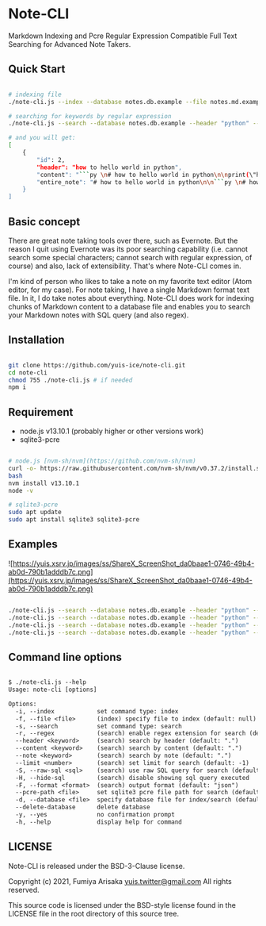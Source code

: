 
# Note-CLI

Markdown Indexing and Pcre Regular Expression Compatible Full Text Searching for Advanced Note Takers.

## Quick Start

```sh

# indexing file
./note-cli.js --index --database notes.db.example --file notes.md.example

# searching for keywords by regular expression
./note-cli.js --search --database notes.db.example --header "python" --content "hello.?world" --hide-sql

# and you will get:
[
    {
        "id": 2,
        "header": "how to hello world in python",
        "content": "```py \n# how to hello world in python\n\nprint(\"hello world\")\n```\n\n",
        "entire_note": "# how to hello world in python\n\n```py \n# how to hello world in python\n\nprint(\"hello world\")\n```\n\n"
    }
]

```

## Basic concept

There are great note taking tools over there, such as Evernote. But the reason I quit using Evernote was its poor searching capability (i.e. cannot search some special characters; cannot search with regular expression, of course) and also, lack of extensibility. That's where Note-CLI comes in.

I'm kind of person who likes to take a note on my favorite text editor (Atom editor, for my case). For note taking, I have a single Markdown format text file. In it, I do take notes about everything. Note-CLI does work for indexing chunks of Markdown content to a database file and enables you to search your Markdown notes with SQL query (and also regex).

## Installation

```sh

git clone https://github.com/yuis-ice/note-cli.git
cd note-cli
chmod 755 ./note-cli.js # if needed
npm i

```

## Requirement

- node.js v13.10.1 (probably higher or other versions work)
- sqlite3-pcre

```sh

# node.js [nvm-sh/nvm](https://github.com/nvm-sh/nvm)
curl -o- https://raw.githubusercontent.com/nvm-sh/nvm/v0.37.2/install.sh | bash
bash
nvm install v13.10.1
node -v

# sqlite3-pcre
sudo apt update
sudo apt install sqlite3 sqlite3-pcre

```

## Examples

![https://yuis.xsrv.jp/images/ss/ShareX_ScreenShot_da0baae1-0746-49b4-ab0d-790b1adddb7c.png](https://yuis.xsrv.jp/images/ss/ShareX_ScreenShot_da0baae1-0746-49b4-ab0d-790b1adddb7c.png)

```sh

./note-cli.js --search --database notes.db.example --header "python" --content "hello.?world" --limit 1 --hide-sql --format md | bat -l md --paging=never # using [sharkdp/bat](https://github.com/sharkdp/bat) *image
./note-cli.js --search --database notes.db.example --header "python" --content "hello.?world" --limit 1 --hide-sql --format json | jq ".[].header" -r # using [jq](https://github.com/stedolan/jq/)
./note-cli.js --search --database notes.db.example --header "python" --content "hello.?world" --limit 1 --hide-sql --format html | jq ".[].entire_note" -r
./note-cli.js --search --database notes.db.example --header "python" --content "hello.?world" --limit 1 --raw-sql "$( cat raw-sql.sql.example )"

```

## Command line options

```txt

$ ./note-cli.js --help
Usage: note-cli [options]

Options:
  -i, --index            set command type: index
  -f, --file <file>      (index) specify file to index (default: null)
  -s, --search           set command type: search
  -r, --regex            (search) enable regex extension for search (default: true)
  --header <keyword>     (search) search by header (default: ".")
  --content <keyword>    (search) search by content (default: ".")
  --note <keyword>       (search) search by note (default: ".")
  --limit <number>       (search) set limit for search (default: -1)
  -S, --raw-sql <sql>    (search) use raw SQL query for search (default: null)
  -H, --hide-sql         (search) disable showing sql query executed
  -F, --format <format>  (search) output format (default: "json")
  --pcre-path <file>     set sqlite3 pcre file path for search (default: "/usr/lib/sqlite3/pcre.so")
  -d, --database <file>  specify database file for index/search (default: "./note-cli.db")
  --delete-database      delete database
  -y, --yes              no confirmation prompt
  -h, --help             display help for command

```

## LICENSE

Note-CLI is released under the BSD-3-Clause license.

Copyright (c) 2021, Fumiya Arisaka <yuis.twitter@gmail.com>
All rights reserved.

This source code is licensed under the BSD-style license found in the
LICENSE file in the root directory of this source tree.
